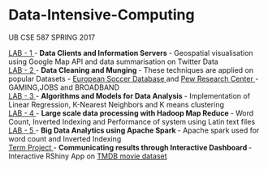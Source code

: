 # Data-Intensive-Computing

UB CSE 587 SPRING 2017 <br>

<a href = "https://github.com/arun-c-pendyala/Data-Intensive-Computing/tree/master/Lab%201"> LAB - 1 </a> - <strong> Data Clients and Information Servers </strong> - Geospatial visualisation using Google Map API and data summarisation on Twitter Data <br>
<a href = "https://github.com/arun-c-pendyala/Data-Intensive-Computing/tree/master/Lab%202"> LAB - 2 </a> - <strong> Data Cleaning and Munging </strong> - These techniques are applied on popular Datasets - <a href = "https://www.kaggle.com/hugomathien/soccer"> European Soccer Database </a> and <a href= "http://www.pewinternet.org/dataset/june-2015-gaming-jobs-broadband/">Pew Research Center </a> - GAMING,JOBS and BROADBAND <br>
<a href = "https://github.com/arun-c-pendyala/Data-Intensive-Computing/tree/master/Lab%203"> LAB - 3 </a> - <strong> Algorithms and Models for Data Analysis </strong> - Implementation of Linear Regression, K-Nearest Neighbors and K means clustering <br>
<a href = "https://github.com/arun-c-pendyala/Data-Intensive-Computing/tree/master/Lab%204"> LAB - 4 </a> - <strong> Large scale data processing with Hadoop Map Reduce </strong> - Word Count, Inverted Indexing and Performance of system using Latin text files <br>
<a href = "https://github.com/arun-c-pendyala/Data-Intensive-Computing/tree/master/Lab%205"> LAB - 5 </a> - <strong> Big Data Analytics using Apache Spark </strong> - Apache spark used for word count and Inverted Indexing <br>
<a href = "https://github.com/arun-c-pendyala/Data-Intensive-Computing/tree/master/Term%20Project"> Term Project </a> - <strong> Communicating results through Interactive Dashboard </strong> - Interactive RShiny App on <a href="https://www.kaggle.com/tmdb/tmdb-movie-metadata">TMDB movie dataset</a> <br>



